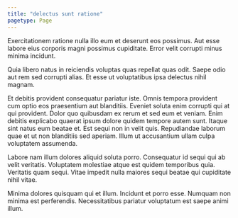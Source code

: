 ```yaml
---
title: "delectus sunt ratione"
pagetype: Page
---
```

Exercitationem ratione nulla illo eum et deserunt eos possimus. Aut esse labore eius corporis magni possimus cupiditate. Error velit corrupti minus minima incidunt.

Quia libero natus in reiciendis voluptas quas repellat quas odit. Saepe odio aut rem sed corrupti alias. Et esse ut voluptatibus ipsa delectus nihil magnam.

Et debitis provident consequatur pariatur iste. Omnis tempora provident cum optio eos praesentium aut blanditiis. Eveniet soluta enim corrupti qui at qui provident. Dolor quo quibusdam ex rerum et sed eum et veniam.
Enim debitis explicabo quaerat ipsum dolore quidem tempore autem sunt. Itaque sint natus eum beatae et. Est sequi non in velit quis. Repudiandae laborum quae et ut non blanditiis sed aperiam. Illum ut accusantium ullam culpa voluptatem assumenda.

Labore nam illum dolores aliquid soluta porro. Consequatur id sequi qui ab velit veritatis. Voluptatem molestiae atque est quidem temporibus quia. Veritatis quam sequi. Vitae impedit nulla maiores sequi beatae qui cupiditate nihil vitae.

Minima dolores quisquam qui et illum. Incidunt et porro esse. Numquam non minima est perferendis. Necessitatibus pariatur voluptatum est saepe animi illum.
